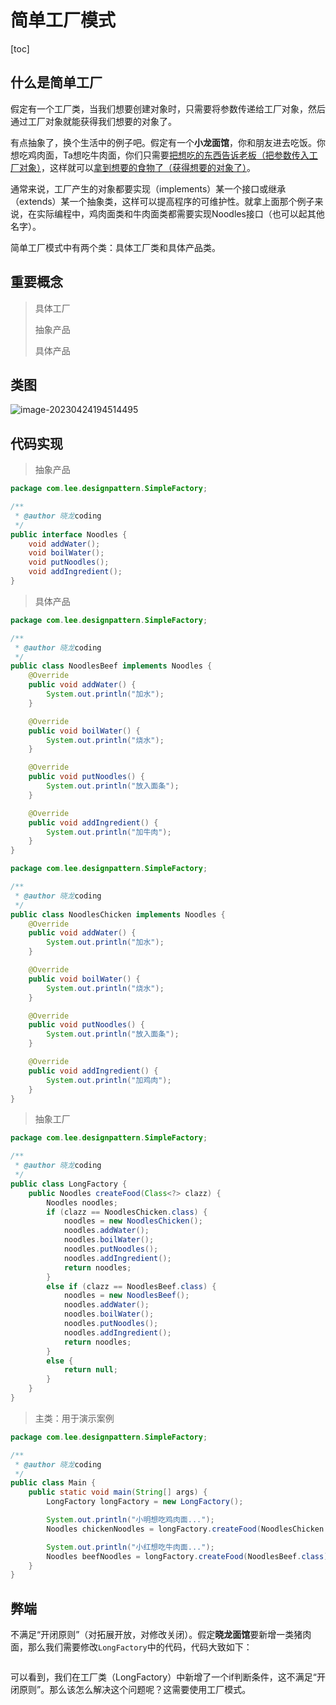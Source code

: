# 简单工厂模式

[toc]

## 什么是简单工厂

假定有一个工厂类，当我们想要创建对象时，只需要将参数传递给工厂对象，然后通过工厂对象就能获得我们想要的对象了。

有点抽象了，换个生活中的例子吧。假定有一个**小龙面馆**，你和朋友进去吃饭。你想吃鸡肉面，Ta想吃牛肉面，你们只需要<u>把想吃的东西告诉老板</u><u>（把参数传入工厂对象）</u>，这样就可以<u>拿到想要的食物了</u><u>（获得想要的对象了）</u>。

通常来说，工厂产生的对象都要实现（implements）某一个接口或继承（extends）某一个抽象类，这样可以提高程序的可维护性。就拿上面那个例子来说，在实际编程中，鸡肉面类和牛肉面类都需要实现Noodles接口（也可以起其他名字）。

简单工厂模式中有两个类：具体工厂类和具体产品类。



## 重要概念

> 具体工厂
>
> 抽象产品
>
> 具体产品



## 类图

![image-20230424194514495](https://figurebed-1309161819.cos.ap-nanjing.myqcloud.com/typora/image-20230424194514495.png)



## 代码实现

> 抽象产品

```java
package com.lee.designpattern.SimpleFactory;

/**
 * @author 晓龙coding
 */
public interface Noodles {
    void addWater();
    void boilWater();
    void putNoodles();
    void addIngredient();
}
```



> 具体产品

```java
package com.lee.designpattern.SimpleFactory;

/**
 * @author 晓龙coding
 */
public class NoodlesBeef implements Noodles {
    @Override
    public void addWater() {
        System.out.println("加水");
    }

    @Override
    public void boilWater() {
        System.out.println("烧水");
    }

    @Override
    public void putNoodles() {
        System.out.println("放入面条");
    }

    @Override
    public void addIngredient() {
        System.out.println("加牛肉");
    }
}
```



```java
package com.lee.designpattern.SimpleFactory;

/**
 * @author 晓龙coding
 */
public class NoodlesChicken implements Noodles {
    @Override
    public void addWater() {
        System.out.println("加水");
    }

    @Override
    public void boilWater() {
        System.out.println("烧水");
    }

    @Override
    public void putNoodles() {
        System.out.println("放入面条");
    }

    @Override
    public void addIngredient() {
        System.out.println("加鸡肉");
    }
}
```



> 抽象工厂

```java
package com.lee.designpattern.SimpleFactory;

/**
 * @author 晓龙coding
 */
public class LongFactory {
    public Noodles createFood(Class<?> clazz) {
        Noodles noodles;
        if (clazz == NoodlesChicken.class) {
            noodles = new NoodlesChicken();
            noodles.addWater();
            noodles.boilWater();
            noodles.putNoodles();
            noodles.addIngredient();
            return noodles;
        }
        else if (clazz == NoodlesBeef.class) {
            noodles = new NoodlesBeef();
            noodles.addWater();
            noodles.boilWater();
            noodles.putNoodles();
            noodles.addIngredient();
            return noodles;
        }
        else {
            return null;
        }
    }
}
```



> 主类：用于演示案例

```java
package com.lee.designpattern.SimpleFactory;

/**
 * @author 晓龙coding
 */
public class Main {
    public static void main(String[] args) {
        LongFactory longFactory = new LongFactory();

        System.out.println("小明想吃鸡肉面...");
        Noodles chickenNoodles = longFactory.createFood(NoodlesChicken.class);

        System.out.println("小红想吃牛肉面...");
        Noodles beefNoodles = longFactory.createFood(NoodlesBeef.class);
    }
}
```



## 弊端

不满足“开闭原则”（对拓展开放，对修改关闭）。假定**晓龙面馆**要新增一类猪肉面，那么我们需要修改`LongFactory`中的代码，代码大致如下：

```java

```

可以看到，我们在工厂类（LongFactory）中新增了一个if判断条件，这不满足“开闭原则”。那么该怎么解决这个问题呢？这需要使用工厂模式。